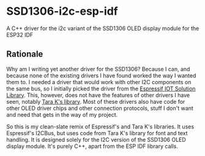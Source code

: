 # SSD1306-i2c-esp-idf
A C++ driver for the i2c variant of the SSD1306 OLED display module for the ESP32 IDF

## Rationale
Why am I writing yet another driver for the SSD1306? Because I can, and because none of the existing drivers I have found worked the way I wanted them to. I needed a driver that would work with other I2C components on the same bus, so I initially picked the driver from the [Espressif IOT Solution Library](https://github.com/espressif/esp-iot-solution). This, however, does not have the features of other drivers I have seen, notably [Tara K's library](https://github.com/TaraHoleInIt/tarablessd1306). Most of these drivers also have code for other OLED driver chips and other connection protocols, stuff I don't want and need that gets in the way of my project. 

So this is my clean-slate remix of Espressif's and Tara K's libraries. It uses Espressif's I2CBus, but uses code from Tara K's library for font and text handling. It is designed solely for the I2C version of the SSD1306 OLED display module. It's purely C++, apart from the ESP IDF library calls. 

